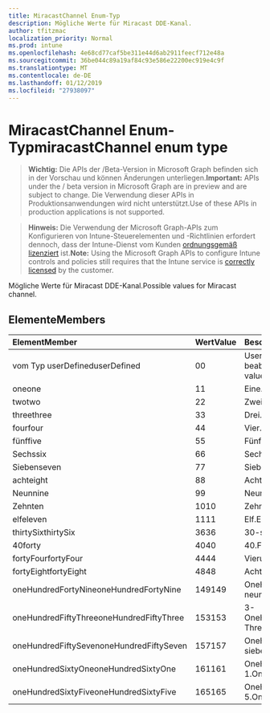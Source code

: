 ```yaml
---
title: MiracastChannel Enum-Typ
description: Mögliche Werte für Miracast DDE-Kanal.
author: tfitzmac
localization_priority: Normal
ms.prod: intune
ms.openlocfilehash: 4e68cd77caf5be311e44d6ab2911feecf712e48a
ms.sourcegitcommit: 36be044c89a19af84c93e586e22200ec919e4c9f
ms.translationtype: MT
ms.contentlocale: de-DE
ms.lasthandoff: 01/12/2019
ms.locfileid: "27938097"
---
```

# <a name="miracastchannel-enum-type"></a><span data-ttu-id="b1b43-103">MiracastChannel Enum-Typ</span><span class="sxs-lookup"><span data-stu-id="b1b43-103">miracastChannel enum type</span></span>

> <span data-ttu-id="b1b43-104">**Wichtig:** Die APIs der /Beta-Version in Microsoft Graph befinden sich in der Vorschau und können Änderungen unterliegen.</span><span class="sxs-lookup"><span data-stu-id="b1b43-104">**Important:** APIs under the / beta version in Microsoft Graph are in preview and are subject to change.</span></span> <span data-ttu-id="b1b43-105">Die Verwendung dieser APIs in Produktionsanwendungen wird nicht unterstützt.</span><span class="sxs-lookup"><span data-stu-id="b1b43-105">Use of these APIs in production applications is not supported.</span></span>

> <span data-ttu-id="b1b43-106">**Hinweis:** Die Verwendung der Microsoft Graph-APIs zum Konfigurieren von Intune-Steuerelementen und -Richtlinien erfordert dennoch, dass der Intune-Dienst vom Kunden [ordnungsgemäß lizenziert](https://go.microsoft.com/fwlink/?linkid=839381) ist.</span><span class="sxs-lookup"><span data-stu-id="b1b43-106">**Note:** Using the Microsoft Graph APIs to configure Intune controls and policies still requires that the Intune service is [correctly licensed](https://go.microsoft.com/fwlink/?linkid=839381) by the customer.</span></span>

<span data-ttu-id="b1b43-107">Mögliche Werte für Miracast DDE-Kanal.</span><span class="sxs-lookup"><span data-stu-id="b1b43-107">Possible values for Miracast channel.</span></span>
## <a name="members"></a><span data-ttu-id="b1b43-108">Elemente</span><span class="sxs-lookup"><span data-stu-id="b1b43-108">Members</span></span>
|<span data-ttu-id="b1b43-109">Element</span><span class="sxs-lookup"><span data-stu-id="b1b43-109">Member</span></span>|<span data-ttu-id="b1b43-110">Wert</span><span class="sxs-lookup"><span data-stu-id="b1b43-110">Value</span></span>|<span data-ttu-id="b1b43-111">Beschreibung</span><span class="sxs-lookup"><span data-stu-id="b1b43-111">Description</span></span>|
|:---|:---|:---|
|<span data-ttu-id="b1b43-112">vom Typ userDefined</span><span class="sxs-lookup"><span data-stu-id="b1b43-112">userDefined</span></span>|<span data-ttu-id="b1b43-113">0</span><span class="sxs-lookup"><span data-stu-id="b1b43-113">0</span></span>|<span data-ttu-id="b1b43-114">User-Defined, Standardwert, keine beabsichtigt.</span><span class="sxs-lookup"><span data-stu-id="b1b43-114">User Defined, default value, no intent.</span></span>|
|<span data-ttu-id="b1b43-115">one</span><span class="sxs-lookup"><span data-stu-id="b1b43-115">one</span></span>|<span data-ttu-id="b1b43-116">1</span><span class="sxs-lookup"><span data-stu-id="b1b43-116">1</span></span>|<span data-ttu-id="b1b43-117">Eine.</span><span class="sxs-lookup"><span data-stu-id="b1b43-117">One.</span></span>|
|<span data-ttu-id="b1b43-118">two</span><span class="sxs-lookup"><span data-stu-id="b1b43-118">two</span></span>|<span data-ttu-id="b1b43-119">2</span><span class="sxs-lookup"><span data-stu-id="b1b43-119">2</span></span>|<span data-ttu-id="b1b43-120">Zwei.</span><span class="sxs-lookup"><span data-stu-id="b1b43-120">Two.</span></span>|
|<span data-ttu-id="b1b43-121">three</span><span class="sxs-lookup"><span data-stu-id="b1b43-121">three</span></span>|<span data-ttu-id="b1b43-122">3</span><span class="sxs-lookup"><span data-stu-id="b1b43-122">3</span></span>|<span data-ttu-id="b1b43-123">Drei.</span><span class="sxs-lookup"><span data-stu-id="b1b43-123">Three.</span></span>|
|<span data-ttu-id="b1b43-124">four</span><span class="sxs-lookup"><span data-stu-id="b1b43-124">four</span></span>|<span data-ttu-id="b1b43-125">4</span><span class="sxs-lookup"><span data-stu-id="b1b43-125">4</span></span>|<span data-ttu-id="b1b43-126">Vier.</span><span class="sxs-lookup"><span data-stu-id="b1b43-126">Four.</span></span>|
|<span data-ttu-id="b1b43-127">fünf</span><span class="sxs-lookup"><span data-stu-id="b1b43-127">five</span></span>|<span data-ttu-id="b1b43-128">5</span><span class="sxs-lookup"><span data-stu-id="b1b43-128">5</span></span>|<span data-ttu-id="b1b43-129">Fünf.</span><span class="sxs-lookup"><span data-stu-id="b1b43-129">Five.</span></span>|
|<span data-ttu-id="b1b43-130">Sechs</span><span class="sxs-lookup"><span data-stu-id="b1b43-130">six</span></span>|<span data-ttu-id="b1b43-131">6</span><span class="sxs-lookup"><span data-stu-id="b1b43-131">6</span></span>|<span data-ttu-id="b1b43-132">Sechs.</span><span class="sxs-lookup"><span data-stu-id="b1b43-132">Six.</span></span>|
|<span data-ttu-id="b1b43-133">Sieben</span><span class="sxs-lookup"><span data-stu-id="b1b43-133">seven</span></span>|<span data-ttu-id="b1b43-134">7</span><span class="sxs-lookup"><span data-stu-id="b1b43-134">7</span></span>|<span data-ttu-id="b1b43-135">Sieben.</span><span class="sxs-lookup"><span data-stu-id="b1b43-135">Seven.</span></span>|
|<span data-ttu-id="b1b43-136">acht</span><span class="sxs-lookup"><span data-stu-id="b1b43-136">eight</span></span>|<span data-ttu-id="b1b43-137">8</span><span class="sxs-lookup"><span data-stu-id="b1b43-137">8</span></span>|<span data-ttu-id="b1b43-138">Acht.</span><span class="sxs-lookup"><span data-stu-id="b1b43-138">Eight.</span></span>|
|<span data-ttu-id="b1b43-139">Neun</span><span class="sxs-lookup"><span data-stu-id="b1b43-139">nine</span></span>|<span data-ttu-id="b1b43-140">9</span><span class="sxs-lookup"><span data-stu-id="b1b43-140">9</span></span>|<span data-ttu-id="b1b43-141">Neun.</span><span class="sxs-lookup"><span data-stu-id="b1b43-141">Nine.</span></span>|
|<span data-ttu-id="b1b43-142">Zehn</span><span class="sxs-lookup"><span data-stu-id="b1b43-142">ten</span></span>|<span data-ttu-id="b1b43-143">10</span><span class="sxs-lookup"><span data-stu-id="b1b43-143">10</span></span>|<span data-ttu-id="b1b43-144">Zehn.</span><span class="sxs-lookup"><span data-stu-id="b1b43-144">Ten.</span></span>|
|<span data-ttu-id="b1b43-145">elf</span><span class="sxs-lookup"><span data-stu-id="b1b43-145">eleven</span></span>|<span data-ttu-id="b1b43-146">11</span><span class="sxs-lookup"><span data-stu-id="b1b43-146">11</span></span>|<span data-ttu-id="b1b43-147">Elf.</span><span class="sxs-lookup"><span data-stu-id="b1b43-147">Eleven.</span></span>|
|<span data-ttu-id="b1b43-148">thirtySix</span><span class="sxs-lookup"><span data-stu-id="b1b43-148">thirtySix</span></span>|<span data-ttu-id="b1b43-149">36</span><span class="sxs-lookup"><span data-stu-id="b1b43-149">36</span></span>|<span data-ttu-id="b1b43-150">30-sechs.</span><span class="sxs-lookup"><span data-stu-id="b1b43-150">Thirty-Six.</span></span>|
|<span data-ttu-id="b1b43-151">40</span><span class="sxs-lookup"><span data-stu-id="b1b43-151">forty</span></span>|<span data-ttu-id="b1b43-152">40</span><span class="sxs-lookup"><span data-stu-id="b1b43-152">40</span></span>|<span data-ttu-id="b1b43-153">40.</span><span class="sxs-lookup"><span data-stu-id="b1b43-153">Forty.</span></span>|
|<span data-ttu-id="b1b43-154">fortyFour</span><span class="sxs-lookup"><span data-stu-id="b1b43-154">fortyFour</span></span>|<span data-ttu-id="b1b43-155">44</span><span class="sxs-lookup"><span data-stu-id="b1b43-155">44</span></span>|<span data-ttu-id="b1b43-156">Vierundvierzig.</span><span class="sxs-lookup"><span data-stu-id="b1b43-156">Forty-Four.</span></span>|
|<span data-ttu-id="b1b43-157">fortyEight</span><span class="sxs-lookup"><span data-stu-id="b1b43-157">fortyEight</span></span>|<span data-ttu-id="b1b43-158">48</span><span class="sxs-lookup"><span data-stu-id="b1b43-158">48</span></span>|<span data-ttu-id="b1b43-159">Achtundvierzig.</span><span class="sxs-lookup"><span data-stu-id="b1b43-159">Forty-Eight.</span></span>|
|<span data-ttu-id="b1b43-160">oneHundredFortyNine</span><span class="sxs-lookup"><span data-stu-id="b1b43-160">oneHundredFortyNine</span></span>|<span data-ttu-id="b1b43-161">149</span><span class="sxs-lookup"><span data-stu-id="b1b43-161">149</span></span>|<span data-ttu-id="b1b43-162">OneHundredForty-neun.</span><span class="sxs-lookup"><span data-stu-id="b1b43-162">OneHundredForty-Nine.</span></span>|
|<span data-ttu-id="b1b43-163">oneHundredFiftyThree</span><span class="sxs-lookup"><span data-stu-id="b1b43-163">oneHundredFiftyThree</span></span>|<span data-ttu-id="b1b43-164">153</span><span class="sxs-lookup"><span data-stu-id="b1b43-164">153</span></span>|<span data-ttu-id="b1b43-165">3-OneHundredFifty.</span><span class="sxs-lookup"><span data-stu-id="b1b43-165">OneHundredFifty-Three.</span></span>|
|<span data-ttu-id="b1b43-166">oneHundredFiftySeven</span><span class="sxs-lookup"><span data-stu-id="b1b43-166">oneHundredFiftySeven</span></span>|<span data-ttu-id="b1b43-167">157</span><span class="sxs-lookup"><span data-stu-id="b1b43-167">157</span></span>|<span data-ttu-id="b1b43-168">OneHundredFifty-sieben.</span><span class="sxs-lookup"><span data-stu-id="b1b43-168">OneHundredFifty-Seven.</span></span>|
|<span data-ttu-id="b1b43-169">oneHundredSixtyOne</span><span class="sxs-lookup"><span data-stu-id="b1b43-169">oneHundredSixtyOne</span></span>|<span data-ttu-id="b1b43-170">161</span><span class="sxs-lookup"><span data-stu-id="b1b43-170">161</span></span>|<span data-ttu-id="b1b43-171">OneHundredSixty: 1.</span><span class="sxs-lookup"><span data-stu-id="b1b43-171">OneHundredSixty-One.</span></span>|
|<span data-ttu-id="b1b43-172">oneHundredSixtyFive</span><span class="sxs-lookup"><span data-stu-id="b1b43-172">oneHundredSixtyFive</span></span>|<span data-ttu-id="b1b43-173">165</span><span class="sxs-lookup"><span data-stu-id="b1b43-173">165</span></span>|<span data-ttu-id="b1b43-174">OneHundredSixty-5.</span><span class="sxs-lookup"><span data-stu-id="b1b43-174">OneHundredSixty-Five.</span></span>|





